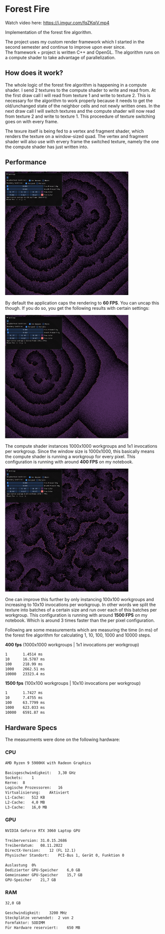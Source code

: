 # Forest Fire

Watch video here: https://i.imgur.com/fqZKqiV.mp4

Implementation of the forest fire algorithm.  

The project uses my custom render framework which I started in the second semester and continue to improve upon ever since.  
The framework + project is written C++ and OpenGL. The algorithm runs on a compute shader to take advantage of parallelization.

## How does it work?

The whole logic of the forest fire algorithm is happening in a compute shader. I send 2 textures to the compute shader to write and read from. At the first draw call I will read from texture 1 and write to texture 2. This is necessary for the algorithm to work properly because it needs to get the old/unchanged state of the neighbor cells and not newly written ones.
In the next draw call I will switch textures and the compute shader will now read from texture 2 and write to texture 1. This proceedure of texture switching goes on with every frame.

The texure itself is being fed to a vertex and fragment shader, which renders the texture on a window-sized quad. The vertex and fragment shader will also use with ervery frame the switched texture, namely the one the compute shader has just written into.

## Performance

<img src="forest_fire_60_fps.png" alt="drawing" width="400"/>

By default the application caps the rendering to **60 FPS**. You can uncap this though. If you do so, you get the following results with certain settings:

<img src="forest_fire_400_fps.png" alt="drawing" width="400"/>

The compute shader instances 1000x1000 workgroups and 1x1 invocations per workgroup. Since the window size is 1000x1000, 
this basically means the compute shader is running a workgroup for every pixel. This configuration is running with around **400 FPS** on my notebook.

<img src="forest_fire_1500_fps.png" alt="drawing" width="400"/>

One can improve this further by only instancing 100x100 workgroups and increasing to 10x10 invocations per workgroup. In other words we split the texture into batches of a certain size and run over each of this batches per workgroup. This configuration is running with around **1500 FPS** on my notebook. Which is around 3 times faster than the per pixel configuration.

Following are some measurements which are measuring the time (in ms) of the forest fire algorithm for calculating 1, 10, 100, 1000 and 10000 steps.

**400 fps** (1000x1000 workgroups | 1x1 invocations per workgroup)
```
1       1.4514 ms  
10      16.5787 ms  
100     218.99 ms  
1000    2662.51 ms  
10000   23323.4 ms  
```

**1500 fps** (100x100 workgroups | 10x10 invocations per workgroup)
```
1       1.7427 ms  
10      7.4755 ms  
100     63.7799 ms  
1000    623.033 ms  
10000   6591.87 ms  
```

## Hardware Specs
The measurments were done on the following hardware:

### CPU
```
AMD Ryzen 9 5900HX with Radeon Graphics  

Basisgeschwindigkeit:	3,30 GHz  
Sockets:	1  
Kerne:	8  
Logische Prozessoren:	16  
Virtualisierung:	Aktiviert  
L1-Cache:	512 KB  
L2-Cache:	4,0 MB  
L3-Cache:	16,0 MB  
```
### GPU
```
NVIDIA GeForce RTX 3060 Laptop GPU  

Treiberversion:	31.0.15.2686  
Treiberdatum:	08.11.2022  
DirectX-Version:	12 (FL 12.1)  
Physischer Standort:	PCI-Bus 1, Gerät 0, Funktion 0  

Auslastung	0%  
Dedizierter GPU-Speicher	6,0 GB  
Gemeinsamer GPU-Speicher	15,7 GB  
GPU-Speicher	21,7 GB  
```
### RAM
```
32,0 GB  

Geschwindigkeit:	3200 MHz  
Steckplätze verwendet:	2 von 2  
Formfaktor:	SODIMM  
Für Hardware reserviert:	650 MB  
```